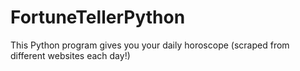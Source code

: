 # FortuneTellerPython
This Python program gives you your daily horoscope (scraped from different websites each day!)
